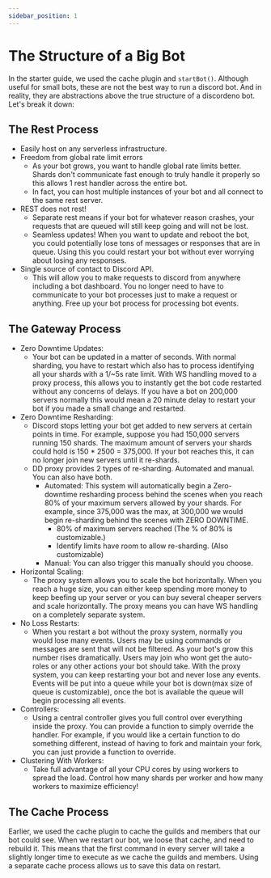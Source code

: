 ```yaml
---
sidebar_position: 1
---
```


# The Structure of a Big Bot

In the starter guide, we used the cache plugin and `startBot()`. Although useful for small bots, these are not the best way to run a discord bot. And in reality, they are abstractions above the true structure of a discordeno bot. Let's break it down:

## The Rest Process

- Easily host on any serverless infrastructure.
- Freedom from global rate limit errors
  - As your bot grows, you want to handle global rate limits better. Shards don't communicate fast enough to truly handle it properly so this allows 1 rest handler across the entire bot.
  - In fact, you can host multiple instances of your bot and all connect to the same rest server.
- REST does not rest!
  - Separate rest means if your bot for whatever reason crashes, your requests that are queued will still keep going and will not be lost.
  - Seamless updates! When you want to update and reboot the bot, you could potentially lose tons of messages or responses that are in queue. Using this you could restart your bot without ever worrying about losing any responses.
- Single source of contact to Discord API.
  - This will allow you to make requests to discord from anywhere including a bot dashboard. You no longer need to have to communicate to your bot processes just to make a request or anything. Free up your bot process for processing bot events.

## The Gateway Process

- Zero Downtime Updates:
  - Your bot can be updated in a matter of seconds. With normal sharding, you have to restart which also has to process identifying all your shards with a 1/~5s rate limit. With WS handling moved to a proxy process, this allows you to instantly get the bot code restarted without any concerns of delays. If you have a bot on 200,000 servers normally this would mean a 20 minute delay to restart your bot if you made a small change and restarted.
- Zero Downtime Resharding:
  - Discord stops letting your bot get added to new servers at certain points in time. For example, suppose you had 150,000 servers running 150 shards. The maximum amount of servers your shards could hold is 150 * 2500 = 375,000. If your bot reaches this, it can no longer join new servers until it re-shards.
  - DD proxy provides 2 types of re-sharding. Automated and manual. You can also have both.
    - Automated: This system will automatically begin a Zero-downtime resharding process behind the scenes when you reach 80% of your maximum servers allowed by your shards. For example, since 375,000 was the max, at 300,000 we would begin re-sharding behind the scenes with ZERO DOWNTIME.
      - 80% of maximum servers reached (The % of 80% is customizable.)
      - Identify limits have room to allow re-sharding. (Also customizable)
    - Manual: You can also trigger this manually should you choose.
- Horizontal Scaling:
  - The proxy system allows you to scale the bot horizontally. When you reach a huge size, you can either keep spending more money to keep beefing up your server or you can buy several cheaper servers and scale horizontally. The proxy means you can have WS handling on a completely separate system.
- No Loss Restarts:
  - When you restart a bot without the proxy system, normally you would lose many events. Users may be using commands or messages are sent that will not be filtered. As your bot's grow this number rises dramatically. Users may join who wont get the auto-roles or any other actions your bot should take. With the proxy system, you can keep restarting your bot and never lose any events. Events will be put into a queue while your bot is down(max size of queue is customizable), once the bot is available the queue will begin processing all events.
- Controllers:
  - Using a central controller gives you full control over everything inside the proxy. You can provide a function to simply override the handler. For example, if you would like a certain function to do something different, instead of having to fork and maintain your fork, you can just provide a function to override.
- Clustering With Workers:
  - Take full advantage of all your CPU cores by using workers to spread the load. Control how many shards per worker and how many workers to maximize efficiency!

## The Cache Process

Earlier, we used the cache plugin to cache the guilds and members that our bot could see. When we restart our bot, we loose that cache, and need to rebuild it. This means that the first command in every server will take a slightly longer time to execute as we cache the guilds and members. Using a separate cache process allows us to save this data on restart.
